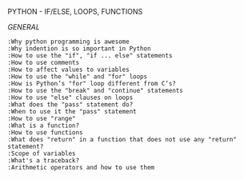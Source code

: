 PYTHON - IF/ELSE, LOOPS, FUNCTIONS


*GENERAL*

	:Why python programming is awesome
	:Why indention is so important in Python
	:How to use the "if", "if ... else" statements
	:How to use comments
	:How to affect values to variables
	:How to use the "while" and "for" loops
	:How is Python’s "for" loop different from C‘s?
	:How to use the "break" and "continue" statements
	:How to use "else" clauses on loops
	:What does the "pass" statement do?
	:When to use it the "pass" statement
	:How to use "range"
	:What is a function?
	:How to use functions
	:What does "return" in a function that does not use any "return" statement?
	:Scope of variables
	:What's a traceback?
	:Arithmetic operators and how to use them
